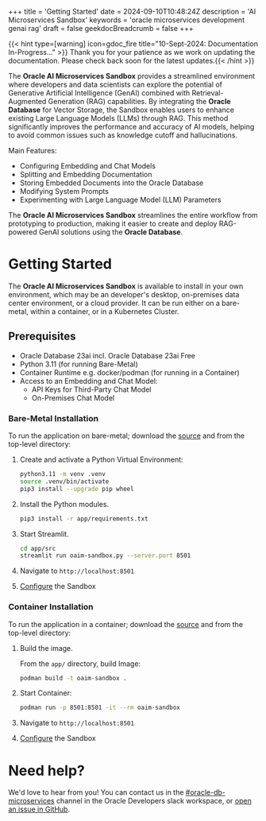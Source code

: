 +++
title = 'Getting Started'
date = 2024-09-10T10:48:24Z
description = 'AI Microservices Sandbox'
keywords = 'oracle microservices development genai rag'
draft = false
geekdocBreadcrumb = false
+++

{{< hint type=[warning] icon=gdoc_fire title="10-Sept-2024: Documentation In-Progress..." >}}
Thank you for your patience as we work on updating the documentation. Please check back soon for the latest updates.{{< /hint >}}

The **Oracle AI Microservices Sandbox** provides a streamlined environment where developers and data scientists can explore the potential of Generative Artificial Intelligence (GenAI) combined with Retrieval-Augmented Generation (RAG) capabilities. By integrating the **Oracle Database** for Vector Storage, the Sandbox enables users to enhance existing Large Language Models (LLMs) through RAG. This method significantly improves the performance and accuracy of AI models, helping to avoid common issues such as knowledge cutoff and hallucinations.

Main Features:

- Configuring Embedding and Chat Models
- Splitting and Embedding Documentation
- Storing Embedded Documents into the Oracle Database
- Modifying System Prompts
- Experimenting with Large Language Model (LLM) Parameters

The **Oracle AI Microservices Sandbox** streamlines the entire workflow from prototyping to production, making it easier to create and deploy RAG-powered GenAI solutions using the **Oracle Database**.

# Getting Started

The **Oracle AI Microservices Sandbox** is available to install in your own environment, which may be an developer's desktop, on-premises data center environment, or a cloud provider. It can be run either on a bare-metal, within a container, or in a Kubernetes Cluster.

## Prerequisites

- Oracle Database 23ai incl. Oracle Database 23ai Free
- Python 3.11 (for running Bare-Metal)
- Container Runtime e.g. docker/podman (for running in a Container)
- Access to an Embedding and Chat Model:
  - API Keys for Third-Party Chat Model
  - On-Premises Chat Model

### Bare-Metal Installation

To run the application on bare-metal; download the [source](https://github.com/oracle-samples/oaim-sandbox) and from the top-level directory:

1. Create and activate a Python Virtual Environment:

   ```bash
   python3.11 -m venv .venv
   source .venv/bin/activate
   pip3 install --upgrade pip wheel
   ```

1. Install the Python modules.

   ```bash
   pip3 install -r app/requirements.txt
   ```

1. Start Streamlit.

   ```bash
   cd app/src
   streamlit run oaim-sandbox.py --server.port 8501
   ```

1. Navigate to `http://localhost:8501`

1. [Configure](configuration) the Sandbox

### Container Installation

To run the application in a container; download the [source](https://github.com/oracle-samples/oaim-sandbox) and from the top-level directory:

1. Build the image.

   From the `app/` directory, build Image:

   ```bash
   podman build -t oaim-sandbox .
   ```

1. Start Container:

   ```bash
   podman run -p 8501:8501 -it --rm oaim-sandbox
   ```

1. Navigate to `http://localhost:8501`

1. [Configure](configuration) the Sandbox

# Need help?

We'd love to hear from you! You can contact us in the
[#oracle-db-microservices](https://oracledevs.slack.com/archives/C06L9CDGR6Z) channel in the
Oracle Developers slack workspace, or [open an issue in GitHub](https://github.com/oracle-samples/oaim-sandbox/issues/new).
